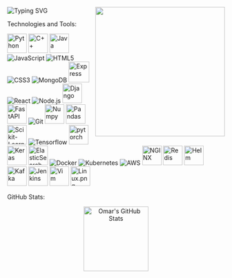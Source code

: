 <p align="left">
  <img src="https://readme-typing-svg.herokuapp.com/?font=Fira+Code&duration=4000&pause=1000&color=00BFFF&width=435&lines=Hey+there%2C+I'm+Omar!" alt="Typing SVG">
<!--   <img src="https://i.imgur.com/WtVOjr6.gif" alt="Coding GIF" width="200" align="right"> -->
  <img src="https://64.media.tumblr.com/75ee871c3c70501014511f527b342213/74bb6bc1ad2987d5-a1/s1280x1920/ae89e529ec10b97daff14c6aa3db56e663fbe416.gif" width=300 align="right">
</p>

Technologies and Tools:
  <p align="left">
  <img src="https://img.icons8.com/?size=100&id=13441&format=png&color=000000" alt="Python" width=45 height=45 />
  <img src="https://icon.icepanel.io/Technology/svg/C%2B%2B-%28CPlusPlus%29.svg" width=45 height=45 alt="C++"/>
  <img src="https://img.icons8.com/?size=100&id=13679&format=png&color=000000" alt="Java" width=45 height=45 />
  <img src="https://img.icons8.com/color/48/000000/javascript.png" alt="JavaScript" />
  <img src="https://img.icons8.com/color/48/000000/html-5.png" alt="HTML5" />
  <img src="https://img.icons8.com/color/48/000000/css3.png" alt="CSS3" />
  <img src="https://img.icons8.com/color/48/000000/mongodb.png" alt="MongoDB" />
  <img src="https://img.icons8.com/fluency/48/000000/express-js.png" alt="Express" width="48" height="48" />
  <img src="https://img.icons8.com/color/48/000000/react-native.png" alt="React" />
  <img src="https://img.icons8.com/color/48/000000/nodejs.png" alt="Node.js" />
  <img src="https://img.icons8.com/?size=100&id=qc3TyHJPxEoH&format=png&color=000000" alt="Django" width=45 height=45/>
  <img src="https://icon.icepanel.io/Technology/svg/FastAPI.svg" alt="FastAPI" width=45 height=45/>
  <img src="https://img.icons8.com/color/48/000000/git.png" alt="Git" />
  <img src="https://img.icons8.com/?size=100&id=aR9CXyMagKIS&format=png&color=000000" alt="Numpy" width=45 height=45/>
  <img src="https://img.icons8.com/?size=100&id=xSkewUSqtErH&format=png&color=000000" alt="Pandas" width=45 height=45/>
  <img src="https://icon.icepanel.io/Technology/svg/scikit-learn.svg" alt="Scikit-Learn" width=45 height=45 />
  <img src="https://img.icons8.com/color/48/000000/tensorflow.png" alt="Tensorflow" />
  <img src="https://img.icons8.com/?size=100&id=O6SWwpPIM0GB&format=png&color=000000" alt="pytorch" width=45 height=45/>
  <img src="https://icon.icepanel.io/Technology/svg/Keras.svg" alt="Keras" width=45 height=45/>
  <img src="https://icon.icepanel.io/Technology/png-shadow-512/Elastic-Search.png" alt="ElasticSearch" width=45 height=45/>
  <img src="https://img.icons8.com/color/48/000000/docker.png" alt="Docker" />
  <img src="https://img.icons8.com/color/48/000000/kubernetes.png" alt="Kubernetes" />
  <img src="https://img.icons8.com/color/48/000000/amazon-web-services.png" alt="AWS" />
  <img src="https://icon.icepanel.io/Technology/svg/NGINX.svg" alt="NGINX" width=45 height=45/>
  <img src="https://icon.icepanel.io/Technology/svg/Redis.svg" alt="Redis" width=45 height=45/>
  <img src="https://icon.icepanel.io/Technology/png-shadow-512/Helm.png" alt="Helm" width=45 height=45/>
  <img src="https://icon.icepanel.io/Technology/png-shadow-512/Apache-Kafka.png" alt="Kafka" width=45 height=45/>
  <img src="https://icon.icepanel.io/Technology/svg/Jenkins.svg" alt="Jenkins" width=45 height=45/>
  <img src="https://icon.icepanel.io/Technology/svg/Vim.svg" alt="Vim" width=45 height=45/>
  <img src="https://icon.icepanel.io/Technology/png-shadow-512/Linux.png" alt="Linux.png" width=45 height=45/>
  
  
  
</p>

GitHub Stats:
<p align="center">
  <img src="https://github-readme-stats.vercel.app/api?username=Omar-Hosni&show_icons=true&theme=graywhite&border_color=4F4F4F&bg_color=00000000&title_color=00BFFF&icon_color=00BFFF&text_color=5F9EA0" alt="Omar's GitHub Stats" height="150"/>
</p>
